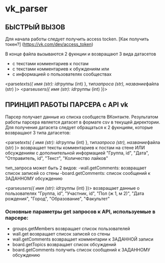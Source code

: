 # vk_parser

## БЫСТРЫЙ ВЫЗОВ

Для начала работы следует получить access tocken. [Как получить токен?] (https://vk.com/dev/access_token)

В конце файла вызываются 2 фукнции и возвращают 3 вида датасетов

-   с текстами комментариев к постам
-   с текстами комментариев к обуждениям или
-   с информацией о пользователях сообществах

<parse*texts({ имя (str): id*группы (int) }, тип*запроса (str), название*файла (str) )>
<parse*users({ имя (str): id*группы (int) })>

## ПРИНЦИП РАБОТЫ ПАРСЕРА с API vk

Парсер получает данные из списка сообществ ВКонтакте.
Результатом работы парсера является датасет в формате csv в текущей директории.
Для получения датасета следует обращаться к 2 фукнциям, которые возвращают 3 типа датасетов:

<parse*texts( { имя (str): id*группы (int) }, тип*запроса (str), название*файла (str) )>
возвращает тексты комментариев к постам на стене ИЛИ обсуждениям с дополнительной информацией
"Группа, id", "Дата", "Отправитель, id", "Текст", "Количество лайков"

тип_запроса может быть 2 видов:
-wall.getComments: возвращает список записей со стены
-board.getComments: список сообщений к ЗАДАННОМУ обсуждению

<parse*users({ имя (str): id*группы (int) })>
возвращает данные о пользователях
"Группа, id", "Участник, id", "Пол (ж 1, м 2)", "Дата рождения", "Город", "Образование", "Факультет"

### Основные параметры get запросов к API, используемые в парсере:

-   groups.getMembers возвращает список пользователей
-   wall.get возвращает список записей со стены
-   wall.getComments возвращает комментарии к ЗАДАННОЙ записи
-   board.getTopics возвращает список обсуждений
-   board.getComments получить список сообщений к ЗАДАННОМУ обсуждению
